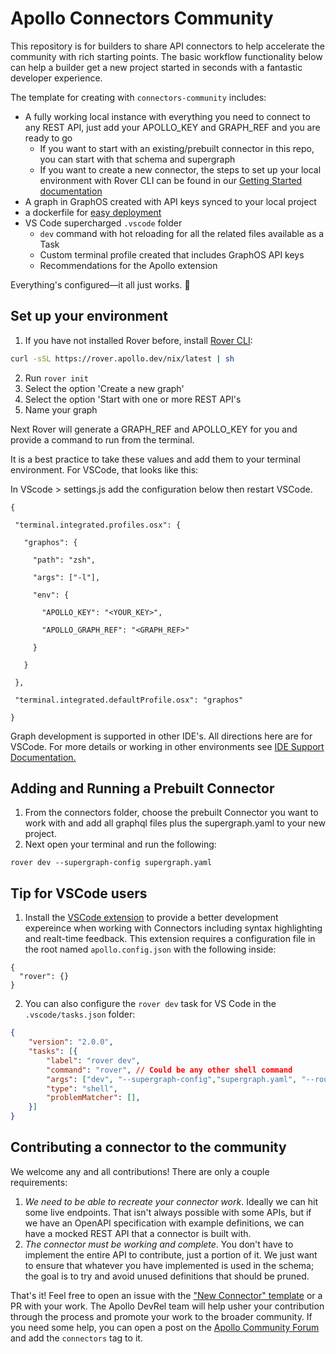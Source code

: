 # Apollo Connectors Community

This repository is for builders to share API connectors to help accelerate the community with rich starting points. The basic workflow functionality below can help a builder get a new project started in seconds with a fantastic developer experience. 

The template for creating with `connectors-community` includes:

- A fully working local instance with everything you need to connect to any REST API, just add your APOLLO_KEY and GRAPH_REF and you are ready to go
  - If you want to start with an existing/prebuilt connector in this repo, you can start with that schema and supergraph
  - If you want to create a new connector, the steps to set up your local environment with Rover CLI can be found in our [Getting Started documentation](https://www.apollographql.com/docs/quickstart)
- A graph in GraphOS created with API keys synced to your local project
- a dockerfile for [easy deployment](https://www.apollographql.com/docs/graphos/connectors/deployment#router-deployment)
- VS Code supercharged `.vscode` folder
  - `dev` command with hot reloading for all the related files available as a Task
  - Custom terminal profile created that includes GraphOS API keys
  - Recommendations for the Apollo extension

Everything's configured—it all just works. 💪

## Set up your environment

1. If you have not installed Rover before, install [Rover CLI](https://www.apollographql.com/docs/quickstart):

```sh
curl -sSL https://rover.apollo.dev/nix/latest | sh 
```
2. Run `rover init`
3. Select the option 'Create a new graph'
4. Select the option 'Start with one or more REST API's
5. Name your graph

Next Rover will generate a GRAPH_REF and APOLLO_KEY for you and provide a command to run from the terminal.

It is a best practice to take these values and add them to your terminal environment.  For VSCode, that looks like this:

In VScode > settings.js add the configuration below then restart VSCode.

```
{

 "terminal.integrated.profiles.osx": {

   "graphos": {

     "path": "zsh",

     "args": ["-l"],

     "env": {

       "APOLLO_KEY": "<YOUR_KEY>",

       "APOLLO_GRAPH_REF": "<GRAPH_REF>"

     }

   }

 },

 "terminal.integrated.defaultProfile.osx": "graphos"

}
```

Graph development is supported in other IDE's. All directions here are for VSCode.  For more details or working in other environments see [IDE Support Documentation.](https://www.apollographql.com/docs/ide-support)

## Adding and Running a Prebuilt Connector

1. From the connectors folder, choose the prebuilt Connector you want to work with and add all graphql files plus the supergraph.yaml to your new project.
2. Next open your terminal and run the following:

```
rover dev --supergraph-config supergraph.yaml
```

## Tip for VSCode users

1. Install the [VSCode extension](https://www.apollographql.com/docs/ide-support/vs-code) to provide a better development expereince when working with Connectors including syntax highlighting and realt-time feedback.
   This extension requires a configuration file in the root named `apollo.config.json` with the following inside:
```
{
  "rover": {}
}
```

2. You can also configure the `rover dev` task for VS Code in the `.vscode/tasks.json` folder:

```json
{
    "version": "2.0.0",
    "tasks": [{
        "label": "rover dev",
        "command": "rover", // Could be any other shell command
        "args": ["dev", "--supergraph-config","supergraph.yaml", "--router-config","./connectors/stripe/router.yaml"],
        "type": "shell",
        "problemMatcher": [],
    }]
}
```
## Contributing a connector to the community

We welcome any and all contributions! There are only a couple requirements:

1. *We need to be able to recreate your connector work*. Ideally we can hit some live endpoints. That isn't always possible with some APIs, but if we have an OpenAPI specification with example definitions, we can have a mocked REST API that a connector is built with.
2. *The connector must be working and complete*. You don't have to implement the entire API to contribute, just a portion of it. We just want to ensure that whatever you have implemented is used in the schema; the goal is to try and avoid unused definitions that should be pruned.

That's it! Feel free to open an issue with the ["New Connector" template](./connectors/.template) or a PR with your work. The Apollo DevRel team will help usher your contribution through the process and promote your work to the broader community. If you need some help, you can open a post on the [Apollo Community Forum](https://community.apollographql.com/c/connectors/29) and add the `connectors` tag to it. 

